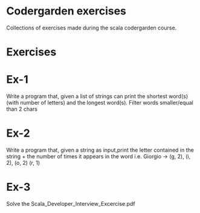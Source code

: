 # Codergarden exercises
Collections of exercises made during the scala codergarden course.

# Exercises

# Ex-1
Write a program that, given a list of strings can print the shortest word(s) (with number of letters) and the longest word(s). Filter words smaller/equal than 2 chars

# Ex-2
Write a program that, given a string as input,print the letter contained in the string + the number of times it appears in the word
i.e. Giorgio -> (g, 2), (i, 2), (o, 2) (r, 1)

# Ex-3
Solve the Scala_Developer_Interview_Excercise.pdf
